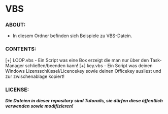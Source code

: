 # VBS

### ABOUT:
* In diesem Ordner befinden sich Beispiele zu VBS-Datein.

### CONTENTS:
[+] LOOP.vbs - Ein Script was eine Box erzeigt die man nur über den Task-Manager schließen/beenden kann!
[+] key.vbs - Ein Script was deinen Windows Lizensschlüssel/Licencekey sowie deinen Officekey ausliest und zur zwischenablage kopiert!

### LICENSE:
***Die Dateien in dieser repository sind Tutorails, sie dürfen diese öffentlich verwenden sowie modifizieren!***
